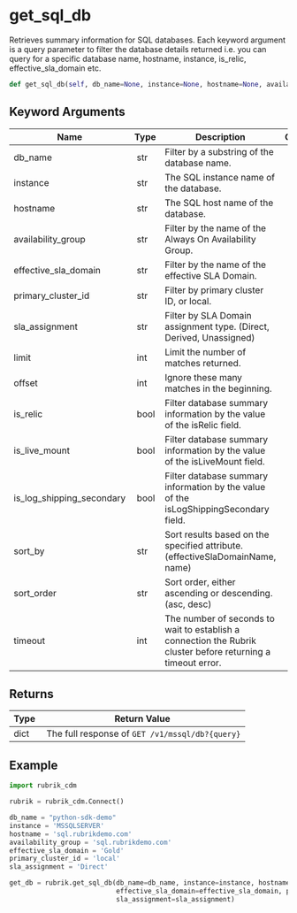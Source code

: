 # get_sql_db

Retrieves summary information for SQL databases. Each keyword argument is a query parameter to filter the database details returned i.e. you can query for a specific database name, hostname, instance, is_relic, effective_sla_domain etc.

```py
def get_sql_db(self, db_name=None, instance=None, hostname=None, availability_group=None, effective_sla_domain=None, primary_cluster_id='local', sla_assignment=None, limit=None, offset=None, is_relic=None, is_live_mount=None, is_log_shipping_secondary=None, sort_by=None, sort_order=None, timeout=15):
```


## Keyword Arguments

| Name        | Type | Description                                                                 | Choices | Default |
|-------------|------|-----------------------------------------------------------------------------|---------|---------|
| db_name  | str | Filter by a substring of the database name. |  |  |
| instance  | str | The SQL instance name of the database. |  |  |
| hostname  | str | The SQL host name of the database. |  |  |
| availability_group  | str | Filter by the name of the Always On Availability Group. |  |  |
| effective_sla_domain  | str | Filter by the name of the effective SLA Domain. |  |  |
| primary_cluster_id  | str | Filter by primary cluster ID, or local. |  |  |
| sla_assignment  | str | Filter by SLA Domain assignment type. (Direct, Derived, Unassigned) |  |  |
| limit  | int | Limit the number of matches returned. |  |  |
| offset  | int | Ignore these many matches in the beginning. |  |  |
| is_relic  | bool | Filter database summary information by the value of the isRelic field. |  |  |
| is_live_mount  | bool | Filter database summary information by the value of the isLiveMount field. |  |  |
| is_log_shipping_secondary  | bool | Filter database summary information by the value of the isLogShippingSecondary field. |  |  |
| sort_by  | str | Sort results based on the specified attribute. (effectiveSlaDomainName, name) |  |  |
| sort_order  | str | Sort order, either ascending or descending. (asc, desc) |  |  |
| timeout  | int | The number of seconds to wait to establish a connection the Rubrik cluster before returning a timeout error.  |  | 15 |

## Returns

| Type | Return Value                                                                                  |
|------|-----------------------------------------------------------------------------------------------|
| dict | The full response of `GET /v1/mssql/db?{query}` |



## Example

```py
import rubrik_cdm

rubrik = rubrik_cdm.Connect()

db_name = "python-sdk-demo"
instance = 'MSSQLSERVER'
hostname = 'sql.rubrikdemo.com'
availability_group = 'sql.rubrikdemo.com'
effective_sla_domain = 'Gold'
primary_cluster_id = 'local'
sla_assignment = 'Direct'

get_db = rubrik.get_sql_db(db_name=db_name, instance=instance, hostname=hostname, availability_group=availability_group,
                           effective_sla_domain=effective_sla_domain, primary_cluster_id=primary_cluster_id,
                           sla_assignment=sla_assignment)

```

